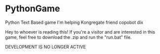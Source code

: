 # PythonGame
Python Text Based game I'm helping Kongregate friend copobot dix

Hey to whoever is reading this! If you're a visitor and are interested in this game, 
feel free to download the .zip and run the "run.bat" file.

DEVELOPMENT IS NO LONGER ACTIVE
